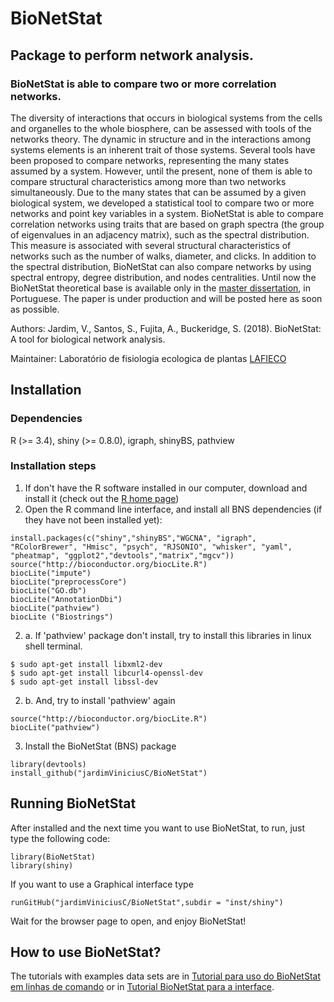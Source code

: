 # BioNetStat

## Package to perform network analysis. 
### BioNetStat is able to compare two or more correlation networks.

The diversity of interactions that occurs in biological systems from the cells and organelles to the whole biosphere, can be assessed with tools of the networks theory. The dynamic in structure and in the interactions among systems elements is an inherent trait of those systems. Several tools have been proposed to compare networks, representing the many states assumed by a system. However, until the present, none of them is able to compare structural characteristics among more than two networks simultaneously. Due to the many states that can be assumed by a given biological system, we developed a statistical tool to compare two or more networks and point key variables in a system. BioNetStat is able to compare correlation networks using traits that are based on graph spectra (the group of eigenvalues in an adjacency matrix), such as the spectral distribution. This measure is associated with several structural characteristics of networks such as the number of walks, diameter, and clicks. In addition to the spectral distribution, BioNetStat can also compare networks by using spectral entropy, degree distribution, and nodes centralities. Until now the BioNetStat theoretical base is available only in the [master dissertation](http://www.teses.usp.br/autor.php?autor=37A71EBFAC13), in Portuguese. The paper is under production and will be posted here as soon as possible.

Authors: Jardim, V., Santos, S., Fujita, A., Buckeridge, S. (2018). BioNetStat: A tool for biological network analysis.

Maintainer: Laboratório de fisiologia ecologica de plantas [LAFIECO](http://www.lafieco.com.br/)

## Installation
### Dependencies
R (>= 3.4), shiny (>= 0.8.0), igraph, shinyBS, pathview

### Installation steps

1. If don't have the R software installed in our computer, download and install it (check out the [R home page](http://www.r-project.org/))
2. Open the R command line interface, and install all BNS dependencies (if they have not been installed yet):
```Rscript
install.packages(c("shiny","shinyBS","WGCNA", "igraph", "RColorBrewer", "Hmisc", "psych", "RJSONIO", "whisker", "yaml", "pheatmap", "ggplot2","devtools","matrix","mgcv"))
source("http://bioconductor.org/biocLite.R")
biocLite("impute")
biocLite("preprocessCore")
biocLite("GO.db")
biocLite("AnnotationDbi")
biocLite("pathview")
biocLite ("Biostrings")
```

2. a. If 'pathview' package don't install, try to install this libraries in linux shell terminal.
```Rscript
$ sudo apt-get install libxml2-dev
$ sudo apt-get install libcurl4-openssl-dev
$ sudo apt-get install libssl-dev
```
2. b. And, try to install 'pathview' again
```Rscript
source("http://bioconductor.org/biocLite.R")
biocLite("pathview")
```
3. Install the BioNetStat (BNS) package
```Rscript
library(devtools)
install_github("jardimViniciusC/BioNetStat")
```
## Running BioNetStat

After installed and the next time you want to use BioNetStat, to run, just type the following code:
```Rscript
library(BioNetStat)
library(shiny)
```
If you want to use a Graphical interface type
```Rscript
runGitHub("jardimViniciusC/BioNetStat",subdir = "inst/shiny")
```
Wait for the browser page to open, and enjoy BioNetStat!

## How to use BioNetStat?
The tutorials with examples data sets are in [Tutorial para uso do BioNetStat em linhas de comando](vignettes/tutorial_BNS_linha_de_comando.Rmd) or in [Tutorial BioNetStat para a interface](vignettes/vignettes.Rmd ).


